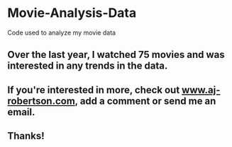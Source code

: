 # Movie-Analysis-Data
Code used to analyze my movie data

## Over the last year, I watched 75 movies and was interested in any trends in the data.
## If you're interested in more, check out www.aj-robertson.com, add a comment or send me an email.

## Thanks!

